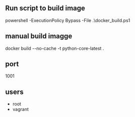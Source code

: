 ## Run script to build image
powershell -ExecutionPolicy Bypass -File .\docker_build.ps1

## manual build imagge
docker build --no-cache -t python-core-latest . 

## port
1001

## users
- root
- vagrant